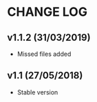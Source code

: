 CHANGE LOG
==========

## v1.1.2 (31/03/2019)
* Missed files added

## v1.1 (27/05/2018)

* Stable version